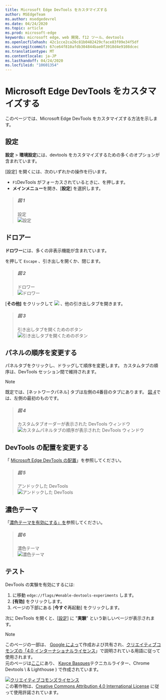 ```yaml
---
title: Microsoft Edge DevTools をカスタマイズする
author: MSEdgeTeam
ms.author: msedgedevrel
ms.date: 04/24/2020
ms.topic: article
ms.prod: microsoft-edge
keywords: microsoft edge、web 開発、f12 ツール、devtools
ms.openlocfilehash: 42c1cce2ca26c81b0482429cface83f09e34f5df
ms.sourcegitcommit: 67ce64f810afdb304844bae0f3918d4e9108dcec
ms.translationtype: MT
ms.contentlocale: ja-JP
ms.lasthandoff: 04/24/2020
ms.locfileid: "10601354"
---
```

<!-- Copyright Kayce Basques 

   Licensed under the Apache License, Version 2.0 (the "License");
   you may not use this file except in compliance with the License.
   You may obtain a copy of the License at

       https://www.apache.org/licenses/LICENSE-2.0

   Unless required by applicable law or agreed to in writing, software
   distributed under the License is distributed on an "AS IS" BASIS,
   WITHOUT WARRANTIES OR CONDITIONS OF ANY KIND, either express or implied.
   See the License for the specific language governing permissions and
   limitations under the License.  -->





# Microsoft Edge DevTools をカスタマイズする   

  

このページでは、Microsoft Edge DevTools をカスタマイズする方法を示します。  

## 設定   

**設定**  > **環境設定**には、devtools をカスタマイズするための多くのオプションが含まれています。  

[設定] を開くには、次のいずれかの操作を行います。  

*   `F1`DevTools がフォーカスされているときに、を押します。  
*   **メインメニュー**を開き、[**設定**] を選択します。  

> ##### 図 1  
> 設定  
> ![設定][ImageSettings]  

## ドロアー   

**ドロワー**には、多くの非表示機能が含まれています。  

を押して `Escape` 、引き出しを開くか、閉じます。  

> ##### 図 2  
> ドロワー  
> ![ドロワー][ImageDrawerExample]  

[**その他]** をクリックして ![ ][ImageMoreIcon] 、他の引き出しタブを開きます。  

> ##### 図 3  
> 引き出しタブを開くためのボタン  
> ![引き出しタブを開くためのボタン][ImageMoreDrawerTabs]  

## パネルの順序を変更する   

パネルタブをクリックし、ドラッグして順序を変更します。  カスタムタブの順序は、DevTools セッション間で維持されます。  

> [!NOTE]
> 既定では、[ネットワークパネル] タブは左側の4番目のタブにあります。  [図 4](#figure-4)では、左側の最初のものです。  

> ##### 図 4  
> カスタムタブオーダーが表示された DevTools ウィンドウ    
> ![カスタムパネルタブの順序が表示された DevTools ウィンドウ][ImageCustomTabOrdering]  

## DevTools の配置を変更する   

「 [Microsoft Edge DevTools の配置][DevToolsPlacement]」を参照してください。  

> ##### 図 5  
> アンドックした DevTools  
> ![アンドックした DevTools][ImageUndock]  

## 濃色テーマ   

「[濃色テーマを有効にする」を][DarkTheme]参照してください。  

> ##### 図 6  
> 濃色テーマ  
> ![濃色テーマ][ImageDarkTheme]  

## テスト   

DevTools の実験を有効にするには:  

1.  に移動 `edge://flags/#enable-devtools-experiments` します。  
1.  **[有効]** をクリックします。  
1.  ページの下部にある [**今すぐ**再起動] をクリックします。  

次に DevTools を開くと、[[設定](#settings)] に "**実験**" という新しいページが表示されます。  

   

  

<!-- image links -->  

[ImageMoreIcon]: /microsoft-edge/devtools-guide-chromium/media/more-icon.msft.png  

[ImageSettings]: /microsoft-edge/devtools-guide-chromium/media/customize-settings-preferences.msft.png "図 1: 設定"  
[ImageDrawerExample]: /microsoft-edge/devtools-guide-chromium/media/customize-drawer-open.msft.png "図 2: ドロワー"  
[ImageMoreDrawerTabs]: /microsoft-edge/devtools-guide-chromium/media/customize-drawer-open-more-tools.msft.png "図 3: [引き出し] タブを開くためのボタン"  
[ImageCustomTabOrdering]: /microsoft-edge/devtools-guide-chromium/media/customize-network-first-position.msft.png "図 4: カスタムパネルタブの順序が表示された DevTools ウィンドウ"  
[ImageUndock]: /microsoft-edge/devtools-guide-chromium/media/customize-dev-tools-dock-side.msft.png "図 5: アンドックした DevTools"  
[ImageDarkTheme]: /microsoft-edge/devtools-guide-chromium/media/customize-settings-appearance-theme.msft.png "図 6: 濃色テーマ"  

<!-- links -->  

[DevToolsPlacement]: /microsoft-edge/devtools-guide-chromium/customize/placement "Microsoft Edge DevTools の配置を変更する (ドッキング解除、下へのドッキング、左へのドッキング)"  
[DarkTheme]: /microsoft-edge/devtools-guide-chromium/customize/dark-theme "Microsoft Edge DevTools でダークテーマを有効にする"  

> [!NOTE]
> このページの一部は、 [Google によっ][GoogleSitePolicies]て作成および共有され、[クリエイティブコモンズの「4.0 インターナショナルライセンス][CCA4IL]」で説明されている用語に従って使用されます。  
> 元のページは[ここ](https://developers.google.com/web/tools/chrome-devtools/customize/index)にあり、 [Kayce Basques][KayceBasques]テクニカルライター、Chrome Devtools \ & Lighthouse \) で作成されています。  

[![クリエイティブコモンズライセンス][CCby4Image]][CCA4IL]  
この著作物は、[Creative Commons Attribution 4.0 International License][CCA4IL] に従って使用許諾されています。  

[CCA4IL]: https://creativecommons.org/licenses/by/4.0  
[CCby4Image]: https://i.creativecommons.org/l/by/4.0/88x31.png  
[GoogleSitePolicies]: https://developers.google.com/terms/site-policies  
[KayceBasques]: https://developers.google.com/web/resources/contributors/kaycebasques  
